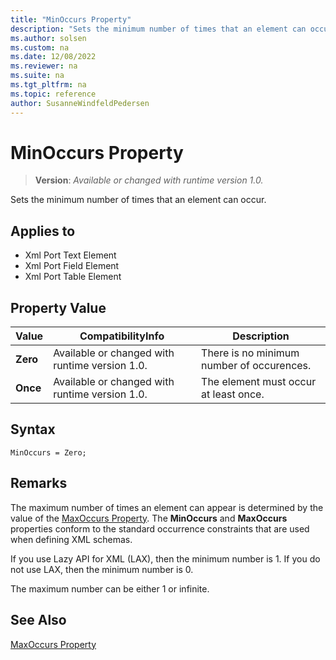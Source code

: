 ```yaml
---
title: "MinOccurs Property"
description: "Sets the minimum number of times that an element can occur."
ms.author: solsen
ms.custom: na
ms.date: 12/08/2022
ms.reviewer: na
ms.suite: na
ms.tgt_pltfrm: na
ms.topic: reference
author: SusanneWindfeldPedersen
---
```

[//]: # (START>DO_NOT_EDIT)
[//]: # (IMPORTANT:Do not edit any of the content between here and the END>DO_NOT_EDIT.)
[//]: # (Any modifications should be made in the .xml files in the ModernDev repo.)
# MinOccurs Property
> **Version**: _Available or changed with runtime version 1.0._

Sets the minimum number of times that an element can occur.

## Applies to
-   Xml Port Text Element
-   Xml Port Field Element
-   Xml Port Table Element

## Property Value

|Value|CompatibilityInfo|Description|
|-----------|-----------|---------------------------------------|
|**Zero**|Available or changed with runtime version 1.0.|There is no minimum number of occurences.|
|**Once**|Available or changed with runtime version 1.0.|The element must occur at least once.|

[//]: # (IMPORTANT: END>DO_NOT_EDIT)

## Syntax

```AL
MinOccurs = Zero;
```
 
## Remarks

The maximum number of times an element can appear is determined by the value of the [MaxOccurs Property](devenv-maxoccurs-property.md). The **MinOccurs** and **MaxOccurs** properties conform to the standard occurrence constraints that are used when defining XML schemas.  
  
If you use Lazy API for XML (LAX), then the minimum number is 1. If you do not use LAX, then the minimum number is 0.  
  
The maximum number can be either 1 or infinite.  
  
## See Also  

[MaxOccurs Property](devenv-maxoccurs-Property.md)